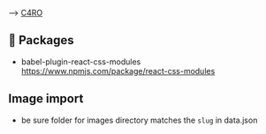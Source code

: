 --> [C4RO](https://c4ro.com/)


## 🚀 Packages

- babel-plugin-react-css-modules
  https://www.npmjs.com/package/react-css-modules

## Image import
- be sure folder for images directory matches the `slug` in data.json




